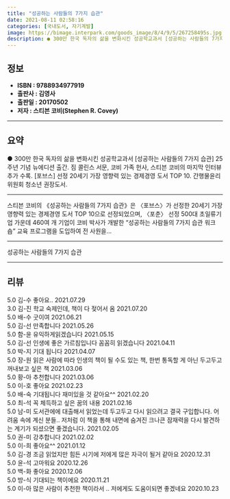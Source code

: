 ```yaml
---
title: "성공하는 사람들의 7가지 습관"
date: 2021-08-11 02:58:16
categories: [국내도서, 자기계발]
image: https://bimage.interpark.com/goods_image/8/4/9/5/267258495s.jpg
description: ● 300만 한국 독자의 삶을 변화시킨 성공학교과서 [성공하는 사람들의 7가지 습관] 25주년 기념 뉴에디션 출간. 짐 콜린스 서문, 코비 가족 헌사, 스티븐 코비의 마지막 인터뷰 추가 수록. [포브스] 선정 20세기 가장 영향력 있는 경제경영 도서 TOP 10. 간행물윤리위원회 청소
---
```


## **정보**

- **ISBN : 9788934977919**
- **출판사 : 김영사**
- **출판일 : 20170502**
- **저자 : 스티븐 코비(Stephen R. Covey)**

------



## **요약**

●  300만 한국 독자의 삶을 변화시킨 성공학교과서 [성공하는 사람들의 7가지 습관] 25주년 기념 뉴에디션 출간. 짐 콜린스 서문, 코비 가족 헌사, 스티븐 코비의 마지막 인터뷰 추가 수록. [포브스] 선정 20세기 가장 영향력 있는 경제경영 도서 TOP 10. 간행물윤리위원회 청소년 권장도서.

------

스티븐 코비의 《성공하는 사람들의 7가지 습관》은 〈포브스〉가 선정한 20세기 가장 영향력 있는 경제경영 도서 TOP 10으로 선정되었으며, 〈포춘〉 선정 500대 초일류기업 가운데 460여 개 기업이 코비 박사가 개발한 “성공하는 사람들의 7가지 습관 워크숍” 교육 프로그램을 도입하여 전 사원을... 

------


성공하는 사람들의 7가지 습관 

------


## **리뷰** 

5.0 김-수 좋아요.. 2021.07.29 <br/>3.0 김-진 학교 숙제인데, 책이 다 젖어서 옴 2021.07.20 <br/>5.0 배-수 굿이여 2021.06.21 <br/>5.0 김-선 만족합니다 2021.05.26 <br/>5.0 함-윤 유익하게읽겠습니다 2021.05.15 <br/>5.0 김-선 인생에 좋은 가르침입니다 꼼꼼히 읽겠습니다  2021.04.11 <br/>5.0 박-지 기대 됩니다 2021.04.07 <br/>5.0 장-원 읽은 사람에 따라 인생의 책이 될 수도 있는 책, 한번 통독할 게 아닌 두고두고 꺼내보고 싶은 책 2021.03.06 <br/>5.0 황-아 추천합니다 2021.03.06 <br/>5.0 이-호 좋아요 2021.02.23 <br/>5.0 배-숙 기대됩니다 재미있을 것 같아요^^ 2021.02.20 <br/>5.0 최-석 꼭 체득하고 싶은 꿈의 내용 2021.02.16 <br/>5.0 남-미 도서관에에 대출해서 읽었는데 두고두고 다시 읽으려고 결국 구입합니다. 어려움 속에 계신 분들.. 저처럼 이 책을 통해 내면에 숨겨진 크나큰 잠재력을 다시 발견하는 계기가 되셨으면 좋겠습니다. 2021.02.05 <br/>5.0 권-미 강추합니다  2021.02.02 <br/>5.0 이-희 좋아요^^ 2021.01.12 <br/>5.0 김-경 조금 읽었지만 힘든 시기에 저에게 많은 자극이 될거 같아요
 2020.12.31 <br/>5.0 윤-석 고마워요 2020.12.26 <br/>5.0 백-화 좋아요  2020.12.06 <br/>5.0 방-식 기대되는 책이에요 2020.11.21 <br/>5.0 이-아 많은 사람이 추천한 책이라서 ..
저에게도 도움이되면 좋겠네요 2020.10.23 <br/>